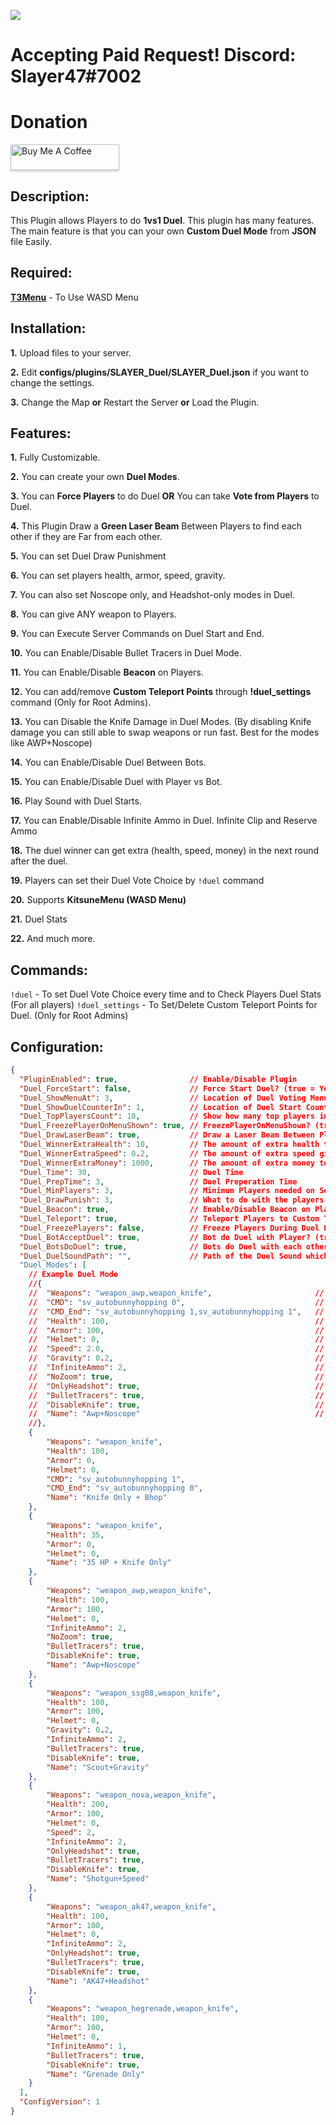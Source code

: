 ![](https://img.shields.io/github/downloads/zakriamansoor47/SLAYER_Duel/total?style=for-the-badge)

# Accepting Paid Request! Discord: Slayer47#7002
# Donation
<a href="https://www.buymeacoffee.com/slayer47" target="_blank"><img src="https://www.buymeacoffee.com/assets/img/custom_images/orange_img.png" alt="Buy Me A Coffee" style="height: 41px !important;width: 174px !important;box-shadow: 0px 3px 2px 0px rgba(190, 190, 190, 0.5) !important;-webkit-box-shadow: 0px 3px 2px 0px rgba(190, 190, 190, 0.5) !important;" ></a>

## Description:
This Plugin allows Players to do **1vs1 Duel**. This plugin has many features. The main feature is that you can your own **Custom Duel Mode** from **JSON** file Easily.

## Required:
**[T3Menu](https://github.com/T3Marius/T3Menu-API)** - To Use WASD Menu

## Installation:
**1.** Upload files to your server.

**2.** Edit **configs/plugins/SLAYER_Duel/SLAYER_Duel.json** if you want to change the settings.

**3.** Change the Map **or** Restart the Server **or** Load the Plugin.

## Features:
**1.** Fully Customizable.

**2.** You can create your own **Duel Modes**.

**3.** You can **Force Players** to do Duel **OR** You can take **Vote from Players** to Duel.

**4.** This Plugin Draw a **Green Laser Beam** Between Players to find each other if they are Far from each other.

**5.** You can set Duel Draw Punishment

**6.** You can set players health, armor, speed, gravity.

**7.** You can also set Noscope only, and Headshot-only modes in Duel.

**8.** You can give ANY weapon to Players.

**9.** You can Execute Server Commands on Duel Start and End.

**10.** You can Enable/Disable Bullet Tracers in Duel Mode.

**11.** You can Enable/Disable **Beacon** on Players.

**12.** You can add/remove **Custom Teleport Points** through **!duel_settings** command (Only for Root Admins).

**13.** You can Disable the Knife Damage in Duel Modes. (By disabling Knife damage you can still able to swap weapons or run fast. Best for the modes like AWP+Noscope)

**14.** You can Enable/Disable Duel Between Bots.

**15.** You can Enable/Disable Duel with Player vs Bot.

**16.** Play Sound with Duel Starts.

**17.** You can Enable/Disable Infinite Ammo in Duel. Infinite Clip and Reserve Ammo

**18.** The duel winner can get extra (health, speed, money) in the next round after the duel.

**19.** Players can set their Duel Vote Choice by `!duel` command

**20.** Supports **KitsuneMenu (WASD Menu)**

**21.** Duel Stats

**22.** And much more.


## Commands:
`!duel` - To set Duel Vote Choice every time and to Check Players Duel Stats (For all players)
`!duel_settings` - To Set/Delete Custom Teleport Points for Duel. (Only for Root Admins)


## Configuration:
```json
{
  "PluginEnabled": true,          		// Enable/Disable Plugin
  "Duel_ForceStart": false,       		// Force Start Duel? (true = Yes, false = Vote for Duel)
  "Duel_ShowMenuAt": 3,  		  		// Location of Duel Voting Menu? (1 = Chat, 2 = Center Html, 3 = Center WASD Menu)
  "Duel_ShowDuelCounterIn": 1,  		// Location of Duel Start Counter? (1 = Center HTML, 2 = Center Alert)
  "Duel_TopPlayersCount": 10,			// Show how many top players in the !duel menu
  "Duel_FreezePlayerOnMenuShown": true, // FreezePlayerOnMenuShown? (true = Freeze, false = Don't Freeze)
  "Duel_DrawLaserBeam": true,     		// Draw a Laser Beam Between Players to find each other if they are Far from Each other. 
  "Duel_WinnerExtraHealth": 10,	  		// The amount of extra health to give the winner for the next round only. (0 = no extra health)
  "Duel_WinnerExtraSpeed": 0.2,	  		// The amount of extra speed given to the winner for the next round only. (0.0 = no extra speed)
  "Duel_WinnerExtraMoney": 1000,  		// The amount of extra money to give the winner for the next round only. (0 = no extra money)
  "Duel_Time": 30,                		// Duel Time
  "Duel_PrepTime": 3,             		// Duel Preperation Time
  "Duel_MinPlayers": 3,           		// Minimum Players needed on Server to Start Duel (3 - is the minimum Value, otherwise duel won't start)
  "Duel_DrawPunish": 3,           		// What to do with the players when the timer expires? 0 - Nothing, 1 - Kill both, 2 - Kill a random player, 3 - Kill the one with less health (if non of them is given any damage then kill both).
  "Duel_Beacon": true,            		// Enable/Disable Beacon on Players
  "Duel_Teleport": true,          		// Teleport Players to Custom Teleport Points? (true = Yes, false = No) Set Custom Teleport Points with `!duel_settings` (Only for ROOT Admins) Command. 
  "Duel_FreezePlayers": false,    		// Freeze Players During Duel Preparation time? (true = Yes, false = No)
  "Duel_BotAcceptDuel": true,     		// Bot do Duel with Player? (true = Yes, false = No)
  "Duel_BotsDoDuel": true,        		// Bots do Duel with each other? (true = Yes, false = No)
  "Duel_DuelSoundPath": "",       		// Path of the Duel Sound which will play on Duel Start? NOTE: Please Use a very short sound cause there is no way to stop the sound if Duel Ends. ("" = Disabled)
  "Duel_Modes": [
    // Example Duel Mode
    //{
    //  "Weapons": "weapon_awp,weapon_knife",                       // Weapons with Players Fight. (Separate Weapons with ',')
    //  "CMD": "sv_autobunnyhopping 0",                             // Execute Commands on Duel Start. (Separate Commands with ',')
    //  "CMD_End": "sv_autobunnyhopping 1,sv_autobunnyhopping 1",   // Execute Commands on Duel End. (Separate Commands with ',')
    //  "Health": 100,                                              // Health of the Players?
    //  "Armor": 100,                                               // Armor of the Players? No Helmet will be given
    //  "Helmet": 0,                                                // 0 = No Helmet, 1 = Helmet + 100 Armor
    //  "Speed": 2.0,                                               // Speed of the Players? (1.0 = Normal, <1.0 = Slow, >1.0 = Fast)
    //  "Gravity": 0.2,                                             // Gravity of the Players? (1.0 = Normal Gravity, <1.0 = Low Gravity, >1.0 = High Gravity)
    //	"InfiniteAmmo": 2,											// Infinite Ammo (0 = Disable | 1 = Unlimited Clip Ammo | 2 = Unlimited Reserve Ammo)
	//  "NoZoom": true,                                             // Enable Noscope Only? (true = Yes, false = No)
    //  "OnlyHeadshot": true,                                       // Enable Headshot Only? (true = Yes, false = No)
    //  "BulletTracers": true,                                      // Show Bullet Tracers? (true = Yes, false = No)
    //  "DisableKnife": true,                                       // Disable Knife Damage? (true = Yes, false = No)
    //  "Name": "Awp+Noscope"                                       // Duel Mode Name (Required)
    //},
	{
		"Weapons": "weapon_knife",
		"Health": 100,
		"Armor": 0,
		"Helmet": 0,
		"CMD": "sv_autobunnyhopping 1",
		"CMD_End": "sv_autobunnyhopping 0",
		"Name": "Knife Only + Bhop"
    },
	{
		"Weapons": "weapon_knife",
		"Health": 35,
		"Armor": 0,
		"Helmet": 0,
		"Name": "35 HP + Knife Only"
    },
    {
		"Weapons": "weapon_awp,weapon_knife",
		"Health": 100,
		"Armor": 100,
		"Helmet": 0,
		"InfiniteAmmo": 2,
		"NoZoom": true,
		"BulletTracers": true,
		"DisableKnife": true,
		"Name": "Awp+Noscope"
    },
    {
		"Weapons": "weapon_ssg08,weapon_knife",
		"Health": 100,
		"Armor": 100,
		"Helmet": 0,
		"Gravity": 0.2,
		"InfiniteAmmo": 2,
		"BulletTracers": true,
		"DisableKnife": true,
		"Name": "Scout+Gravity"
    },
    {
		"Weapons": "weapon_nova,weapon_knife",
		"Health": 200,
		"Armor": 100,
		"Helmet": 0,
		"Speed": 2,
		"InfiniteAmmo": 2,
		"OnlyHeadshot": true,
		"BulletTracers": true,
		"DisableKnife": true,
		"Name": "Shotgun+Speed"
    },
    {
		"Weapons": "weapon_ak47,weapon_knife",
		"Health": 100,
		"Armor": 100,
		"Helmet": 0,
		"InfiniteAmmo": 2,
		"OnlyHeadshot": true,
		"BulletTracers": true,
		"DisableKnife": true,
		"Name": "AK47+Headshot"
    },
    {
		"Weapons": "weapon_hegrenade,weapon_knife",
		"Health": 100,
		"Armor": 100,
		"Helmet": 0,
		"InfiniteAmmo": 1,
		"BulletTracers": true,
		"DisableKnife": true,
		"Name": "Grenade Only"
    }
  ],
  "ConfigVersion": 1
}
```


